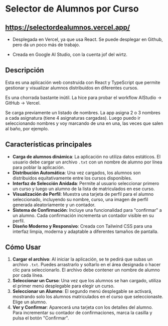 # Selector de Alumnos por Curso

## https://selectordealumnos.vercel.app/

- Desplegada en Vercel, ya que usa React. Se puede desplegar en Github, pero da un poco más de trabajo.

- Creada en Google AI Studio, con la cuenta jof del wirtz. 

## Descripción

Esta es una aplicación web construida con React y TypeScript que permite gestionar y visualizar alumnos distribuidos en diferentes cursos.

Es una chorrada bastante inútil. La hice para probar el workflow AIStudio -> GitHub -> Vercel.

Se carga previamente un listado de nombres. La app asigna 2 o 3 nombres a cada asignatura (tiene 4 asignaturas cargadas). Luego puedo ir seleccionando nombres y voy marcando de una en una, las veces que salen al baño, por ejemplo.

## Características principales

-   **Carga de alumnos dinámica**: La aplicación no utiliza datos estáticos. El usuario debe cargar un archivo `.txt` con un nombre de alumno por línea para poblar la aplicación.
-   **Distribución Automática**: Una vez cargados, los alumnos son distribuidos equitativamente entre los cursos disponibles.
-   **Interfaz de Selección Anidada**: Permite al usuario seleccionar primero un curso y luego un alumno de la lista de matriculados en ese curso.
-   **Visualización de Perfil**: Muestra una tarjeta de perfil para el alumno seleccionado, incluyendo su nombre, curso, una imagen de perfil generada aleatoriamente y un contador.
-   **Sistema de Confirmación**: Incluye una funcionalidad para "confirmar" a un alumno. Cada confirmación incrementa un contador visible en su perfil.
-   **Diseño Moderno y Responsivo**: Creada con Tailwind CSS para una interfaz limpia, moderna y adaptable a diferentes tamaños de pantalla.

## Cómo Usar

1.  **Cargar el archivo**: Al iniciar la aplicación, se te pedirá que subas un archivo `.txt`. Puedes arrastrarlo y soltarlo en el área designada o hacer clic para seleccionarlo. El archivo debe contener un nombre de alumno por cada línea.
2.  **Seleccionar un Curso**: Una vez que los alumnos se han cargado, utiliza el primer menú desplegable para elegir un curso.
3.  **Seleccionar un Alumno**: El segundo menú desplegable se activará, mostrando solo los alumnos matriculados en el curso que seleccionaste. Elige un alumno.
4.  **Ver y Confirmar**: Aparecerá una tarjeta con los detalles del alumno. Para incrementar su contador de confirmaciones, marca la casilla y pulsa el botón "Confirmar".
